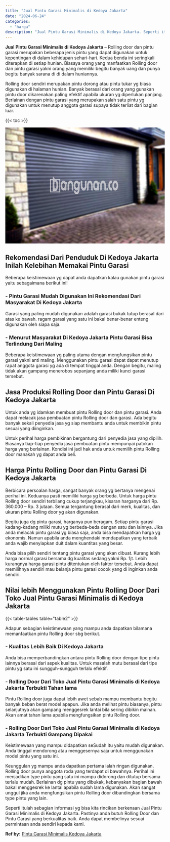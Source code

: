 ```yaml
---
title: "Jual Pintu Garasi Minimalis di Kedoya Jakarta"
date: "2024-06-24"
categories: 
  - "harga"
description: "Jual Pintu Garasi Minimalis di Kedoya Jakarta. Seperti itulah sebagian informasi yg bisa kita rincikan berkenaan Jual Pintu Garasi Minimalis di Kedoya Jakart..."
---
```


**Jual Pintu Garasi Minimalis di Kedoya Jakarta** – Rolling door dan pintu garasi merupakan beberapa jenis pintu yang dapat digunakan untuk kepentingan di dalam kehidupan sehari-hari. Kedua benda ini seringkali diterapkan di setiap hunian. Biasaya orang yang manfaatkan Rolling door dan pintu garasi yakni orang yang memiliki begitu banyak uang dan punya begitu banyak sarana di di dalam huniannya.

Rolling door sendiri merupakan pintu dorong atau pintu tukar yg biasa digunakan di halaman hunian. Banyak berasal dari orang yang gunakan pintu door dikarenakan paling efektif apabila ukuran yg diperlukan panjang. Berlainan dengan pintu garasi yang merupakan salah satu pintu yg digunakan untuk menutup anggota garasi supaya tidak terliat dari bagian luar.

{{< toc >}}

![Jual Pintu Garasi Minimalis di Kedoya Jakarta](/images/pintu-garasi-64.png)

## Rekomendasi Dari Penduduk Di Kedoya Jakarta Inilah Kelebihan Memakai Pintu Garasi

Beberapa keistimewaan yg dapat anda dapatkan kalau gunakan pintu garasi yaitu sebagaimana berikut ini!

### \- Pintu Garasi Mudah Digunakan Ini Rekomendasi Dari Masyarakat Di Kedoya Jakarta

Garasi yang paling mudah digunakan adalah garasi bukak tutup berasal dari atas ke bawah. ragam garasi yang satu ini bakal benar-benar enteng digunakan oleh siapa saja.

### \- Menurut Masyarakat Di Kedoya Jakarta Pintu Garasi Bisa Terlindung Dari Maling

Beberapa keistimewaan yg paling utama dengan mengfungsikan pintu garasi yakni anti maling. Menggunakan pintu garasi dapat dapat menutup rapat anggota garasi yg ada di tempat tinggal anda. Dengan begitu, maling tidak akan gampang menerobos sepanjang anda miliki kunci garasi tersebut.

## Jasa Produksi Rolling Door dan Pintu Garasi Di Kedoya Jakarta

Untuk anda yg idamkan membuat pintu Rolling door dan pintu garasi. Anda dapat melacak jasa pembuatan pintu Rolling door dan garasi. Ada begitu banyak sekali penyedia jasa yg siap membantu anda untuk membikin pintu sesuai yang diinginkan.

Untuk perihal harga pembikinan bergantung dari penyedia jasa yang dipilih. Biasanya tiap-tiap penyedia jasa pembuatan pintu mempunyai patokan harga yang berlainan. Kondisi ini jadi hak anda untuk memilih pintu Rolling door manakah yg dapat anda beli.

## Harga Pintu Rolling Door dan Pintu Garasi Di Kedoya Jakarta

Berbicara persoalan harga, sangat banyak orang yg bertanya mengenai perihal ini. Keduanya pasti memiliki harga yg berbeda. Untuk harga pintu Rolling door sendiri terbilang cukup terjangkau, kisaran harganya dari Rp. 360.000 – Rp. 3 jutaan. Semua tergantung berasal dari merk, kualitas, dan ukuran pintu Rolling door yg akan digunakan.

Begitu juga dg pintu garasi, harganya pun beragam. Setiap pintu garasi kadang-kadang miliki mutu yg berbeda-beda dengan satu dan lainnya. Jika anda melacak pintu garasi yg biasa saja, anda bisa mendapatkan harga yg ekonomis. Namun apabila anda menghendaki mendapatkan yang terbaik anda wajib menyiapkan duit dalam kuantitas yang besar.

Anda bisa pilih sendiri tentang pintu garasi yang akan dibuat. Kurang lebih harga normal garasi bersama dg kualitas sedang yakni Rp. 1jt. Lebih kurangnya harga garasi pintu ditentukan oleh faktor tersebut. Anda dapat memilihnya sendiri mau belanja pintu garasi cocok yang di inginkan anda sendiri.

## Nilai lebih Menggunakan Pintu Rolling Door Dari Toko Jual Pintu Garasi Minimalis di Kedoya Jakarta

{{< table-tables table="table2" >}}

Adapun sebagian keistimewaan yang mampu anda dapatkan bilamana memanfaatkan pintu Rolling door sbg berikut.

### \- Kualitas Lebih Baik Di Kedoya Jakarta

Anda bisa memperbandingkan antara pintu Rolling door dengan tipe pintu lainnya berasal dari aspek kualitas. Untuk masalah mutu berasal dari tipe pintu yg satu ini sungguh-sungguh terlalu efektif.

### \- Rolling Door Dari Toko Jual Pintu Garasi Minimalis di Kedoya Jakarta Terbukti Tahan lama

Pintu Rolling door juga dapat lebih awet sebab mampu membantu begitu banyak beban berat model apapun. Jika anda melihat pintu biasanya, pintu selanjutnya akan gampang menggesrek lantai bila sering dibikin mainan. Akan amat tahan lama apabila mengfungsikan pintu Rolling door.

### \- Rolling Door Dari Toko Jual Pintu Garasi Minimalis di Kedoya Jakarta Terbukti Gampang Dipakai

Keistimewaan yang mampu didapatkan seSudah itu yaitu mudah digunakan. Anda tinggal mendorong atau menggesernya saja untuk menggunakan model pintu yang satu ini.

Keunggulan yg mampu anda dapatkan pertama ialah ringan digunakan. Rolling door punya anggota roda yang terdapat di bawahnya. Perihal ini menjadikan type pintu yang satu ini mampu didorong dan ditutup bersama terlalu mudah. Berlainan dg pintu yang dibukak, kebanyakan bagian bawah bakal menggesrek ke lantai apabila sudah lama digunakan. Akan sangat unggul jika anda mengfungsikan pintu Rolling door dibandingkan bersama type pintu yang lain.

Seperti itulah sebagian informasi yg bisa kita rincikan berkenaan Jual Pintu Garasi Minimalis di Kedoya Jakarta. Pastinya anda butuh Rolling Door dan Pintu Garasi yang berkualitas baik. Anda dapat membelinya sesuai permintaan anda sendiri kepada kami.

**Ref by:** [Pintu Garasi Minimalis Kedoya Jakarta](https://id.wikipedia.org/wiki/Pintu)
